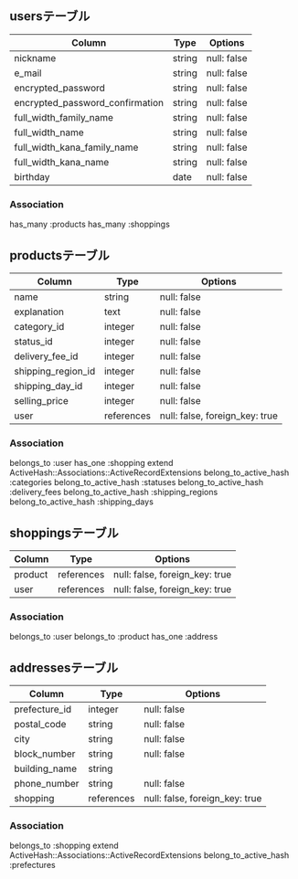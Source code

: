## usersテーブル

| Column                          | Type   | Options     |
|---------------------------------|--------|-------------|
| nickname                        | string | null: false |
| e_mail                          | string | null: false |
| encrypted_password              | string | null: false |
| encrypted_password_confirmation | string | null: false |
| full_width_family_name          | string | null: false |
| full_width_name                 | string | null: false |
| full_width_kana_family_name     | string | null: false |
| full_width_kana_name            | string | null: false |
| birthday                        | date   | null: false |

### Association
has_many :products
has_many :shoppings


## productsテーブル

| Column             | Type       | Options                        |
|--------------------|------------|--------------------------------|
| name               | string     | null: false                    |
| explanation        | text       | null: false                    |
| category_id        | integer    | null: false                    |
| status_id          | integer    | null: false                    |
| delivery_fee_id    | integer    | null: false                    |
| shipping_region_id | integer    | null: false                    |
| shipping_day_id    | integer    | null: false                    |
| selling_price      | integer    | null: false                    |
| user               | references | null: false, foreign_key: true |

### Association
belongs_to :user
has_one :shopping
extend ActiveHash::Associations::ActiveRecordExtensions
belong_to_active_hash :categories
belong_to_active_hash :statuses
belong_to_active_hash :delivery_fees
belong_to_active_hash :shipping_regions
belong_to_active_hash :shipping_days


## shoppingsテーブル

| Column        | Type       | Options                        |
|---------------|------------|--------------------------------|
| product       | references | null: false, foreign_key: true |
| user          | references | null: false, foreign_key: true |

### Association
belongs_to :user
belongs_to :product
has_one :address


## addressesテーブル

| Column        | Type       | Options                        |
|---------------|------------|--------------------------------|
| prefecture_id | integer    | null: false                    |
| postal_code   | string     | null: false                    |
| city          | string     | null: false                    |
| block_number  | string     | null: false                    |
| building_name | string     |                                |
| phone_number  | string     | null: false                    |
| shopping      | references | null: false, foreign_key: true |

### Association
belongs_to :shopping
extend ActiveHash::Associations::ActiveRecordExtensions
belong_to_active_hash :prefectures
